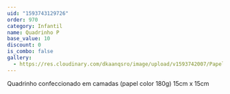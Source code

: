 ```yaml
---
uid: "1593743129726"
order: 970
category: Infantil
name: Quadrinho P
base_value: 10
discount: 0
is_combo: false
gallery:
  - https://res.cloudinary.com/dkaanqsro/image/upload/v1593742007/Papelaria%20infantil/Quadrinho_P_qsftry.jpg
---
```

Quadrinho confeccionado em camadas (papel color 180g) 15cm x 15cm
